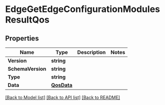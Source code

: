 # EdgeGetEdgeConfigurationModulesResultQos

## Properties

Name | Type | Description | Notes
------------ | ------------- | ------------- | -------------
**Version** | **string** |  | 
**SchemaVersion** | **string** |  | 
**Type** | **string** |  | 
**Data** | [**QosData**](QOSData.md) |  | 

[[Back to Model list]](../README.md#documentation-for-models) [[Back to API list]](../README.md#documentation-for-api-endpoints) [[Back to README]](../README.md)


